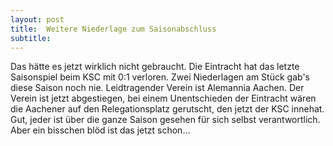 ```yaml
---
layout: post
title:  Weitere Niederlage zum Saisonabschluss
subtitle:  
---
```


Das hätte es jetzt wirklich nicht gebraucht. Die Eintracht hat das letzte Saisonspiel beim KSC mit 0:1 verloren. Zwei Niederlagen am Stück gab's diese Saison noch nie. Leidtragender Verein ist Alemannia Aachen. Der Verein ist jetzt abgestiegen, bei einem Unentschieden der Eintracht wären die Aachener auf den Relegationsplatz gerutscht, den jetzt der KSC innehat. Gut, jeder ist über die ganze Saison gesehen für sich selbst verantwortlich. Aber ein bisschen blöd ist das jetzt schon...


